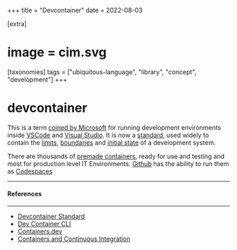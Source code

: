 +++
title = "Devcontainer"
date = 2022-08-03

[extra]
#  image = cim.svg
[taxonomies]
   tags = ["ubiquitous-language", "library", "concept", "development"]
+++
# devcontainer

This is a term [coined by Microsoft](https://microsoft.github.io/code-with-engineering-playbook/developer-experience/devcontainers/) 
for running development environments inside [VSCode](https://code.visualstudio.com/docs/remote/containers) and [Visual Studio](https://docs.microsoft.com/en-us/visualstudio/containers/overview). 
It is now a [standard](https://github.com/devcontainers/), 
used widely to contain the [limits](/library/limits), [boundaries](/library/boundary) 
and [initial state](/library/initial-state) of a development system. 

There are thousands of [premade containers](https://github.com/Microsoft/vscode-dev-containers), ready for use and testing and most 
for production level IT Environments. [Github](https://github.com) has the ability to run them as [Codespaces](https://docs.github.com/en/codespaces/setting-up-your-project-for-codespaces/introduction-to-dev-containers)

---

#### References

---

* [Devcontainer Standard](https://github.com/devcontainers/)
* [Dev Container CLI](https://github.com/devcontainers/cli)
* [Containers.dev](https://containers.dev/)
* [Containers and Continuous Integration](https://www.skilledcookie.com/2021/04/06/devcontainers-and-continuous-integration/)
